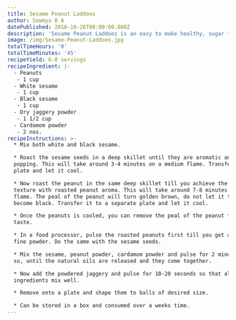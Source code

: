 ```yaml
---
title: Sesame Peanut Laddoos
author: Sowmya B A
datePublished: 2016-10-26T00:00:00.000Z
description: 'Sesame Peanut Laddoos is an easy to make healthy, sugar free sweet.'
image: /img/Sesame-Peanut-Laddoos.jpg
totalTimeHours: '0'
totalTimeMinutes: '45'
recipeYield: 6-8 servings
recipeIngredient: |-
  - Peanuts
   - 1 cup
  - White sesame
   - 1 cup
  - Black sesame
   - 1 cup
  - Dry jaggery powder
   - 1 1/2 cup
  - Cardamom powder
   - 2 nos.
recipeInstructions: >-
  * Mix both white and black sesame.

  * Roast the sesame seeds in a deep skillet until they are aromatic and start
  popping. This will take around 3-4 minutes on a medium flame. Transfer it to a
  plate and let it cool.

  * Now roast the peanut in the same deep skillet till you achieve the crisp
  texture with roasted peanut aroma. This will take around 7-8 minutes on medium
  flame. The peal of the peanut will turn golden brown, do not let it tar and
  become black. Transfer it to a separate plate and let it cool.

  * Once the peanuts is cooled, you can remove the peal of the peanut for better
  taste.

  * In a food processor, pulse the roasted peanuts first till you get an almost
  fine powder. Do the same with the sesame seeds.

  * Mix the sesame, peanut powder, cardamom powder and pulse for 2 minutes or
  so, until the natural oils are released and they come together.

  * Now add the powdered jaggery and pulse for 10-20 seconds so that all the
  ingredients mix well.

  * Remove onto a plate and shape them to balls of desired size.

  * Can be stored in a box and consumed over a weeks time.
---
```




